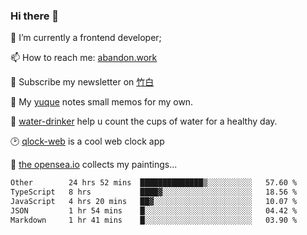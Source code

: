### Hi there 👋

<!--
**Alfxjx/Alfxjx** is a ✨ _special_ ✨ repository because its `README.md` (this file) appears on your GitHub profile.

Here are some ideas to get you started:

- 🔭 I’m currently working on ...
- 🌱 I’m currently learning ...
- 👯 I’m looking to collaborate on ...
- 🤔 I’m looking for help with ...
- 💬 Ask me about ...
- 📫 How to reach me: ...
- 😄 Pronouns: ...
- ⚡ Fun fact: ...
-->
🔭  I’m currently a frontend developer;

📫  How to reach me: [abandon.work](https://www.abandon.work/)

🎉  Subscribe my newsletter on [竹白](https://alfxjx.zhubai.love/)

🌱  My [yuque](https://www.yuque.com/alfxjx) notes small memos for my own.

🥤  [water-drinker](https://weldingboys.vercel.app/water) help u count the cups of water for a healthy day.

🕑  [qlock-web](https://qlock-web.vercel.app) is a cool web clock app

🌊  [the opensea.io](https://opensea.io/assets/0x495f947276749ce646f68ac8c248420045cb7b5e/29433830147332339639115006737701029562687338063458078299874716625823015632897) collects my paintings...

<!--START_SECTION:waka-->

```txt
Other        24 hrs 52 mins  ██████████████▒░░░░░░░░░░   57.60 %
TypeScript   8 hrs           ████▓░░░░░░░░░░░░░░░░░░░░   18.56 %
JavaScript   4 hrs 20 mins   ██▓░░░░░░░░░░░░░░░░░░░░░░   10.07 %
JSON         1 hr 54 mins    █░░░░░░░░░░░░░░░░░░░░░░░░   04.42 %
Markdown     1 hr 41 mins    █░░░░░░░░░░░░░░░░░░░░░░░░   03.90 %
```

<!--END_SECTION:waka-->

